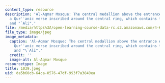 ```yaml
---
content_type: resource
description: 'Al-Aqmar Mosque: The central medallion above the entrance door with
  a Qur''anic verse inscribed around the central ring, which contains the words "Muhammad"
  and "`Ali".'
file: /media/https%3A/open-learning-course-data-rc.s3.amazonaws.com/4-615-the-architecture-of-cairo-spring-2002/da5b60cb64ca057647df993f7a3840ea_1039.jpeg
file_type: image/jpeg
image_metadata:
  caption: 'Al-Aqmar Mosque: The central medallion above the entrance door with a
    Qur''anic verse inscribed around the central ring, which contains the words "Muhammad"
    and "\`Ali".'
  credit: ''
  image-alt: Al-Aqmar Mosque
resourcetype: Image
title: 1039.jpeg
uid: da5b60cb-64ca-0576-47df-993f7a3840ea
---
```

